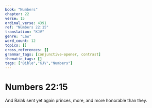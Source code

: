 ```yaml
---
book: "Numbers"
chapter: 22
verse: 15
ordinal_verse: 4391
ref: "Numbers 22:15"
translation: "KJV"
genre: "Law"
word_count: 12
topics: []
cross_references: []
grammar_tags: [conjunctive-opener, contrast]
thematic_tags: []
tags: ["Bible","KJV","Numbers"]
---
```


# Numbers 22:15

And Balak sent yet again princes, more, and more honorable than they.
